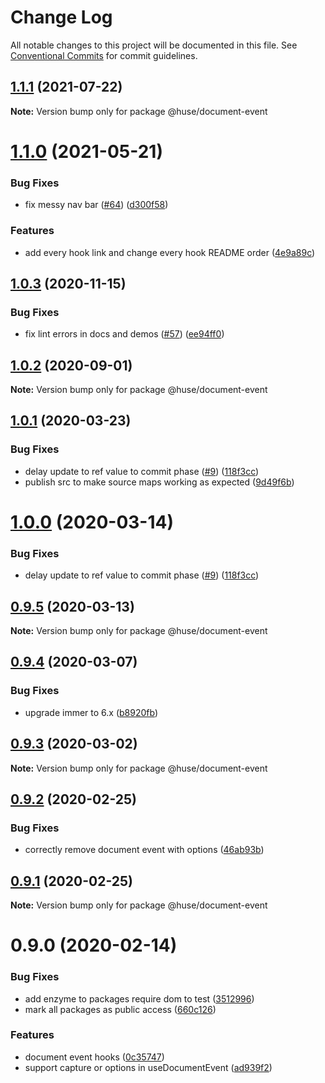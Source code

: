 # Change Log

All notable changes to this project will be documented in this file.
See [Conventional Commits](https://conventionalcommits.org) for commit guidelines.

## [1.1.1](https://github.com/ecomfe/react-hooks/compare/@huse/document-event@1.1.0...@huse/document-event@1.1.1) (2021-07-22)

**Note:** Version bump only for package @huse/document-event





# [1.1.0](https://github.com/ecomfe/react-hooks/compare/@huse/document-event@1.0.3...@huse/document-event@1.1.0) (2021-05-21)


### Bug Fixes

* fix messy nav bar ([#64](https://github.com/ecomfe/react-hooks/issues/64)) ([d300f58](https://github.com/ecomfe/react-hooks/commit/d300f5800310f880d79e36b459c502c5b4f5cfe2))


### Features

* add every hook link and change every hook README order ([4e9a89c](https://github.com/ecomfe/react-hooks/commit/4e9a89c6bbe846214d65393f0afef24c291718e6))





## [1.0.3](https://github.com/ecomfe/react-hooks/compare/@huse/document-event@1.0.1...@huse/document-event@1.0.3) (2020-11-15)


### Bug Fixes

* fix lint errors in docs and demos ([#57](https://github.com/ecomfe/react-hooks/issues/57)) ([ee94ff0](https://github.com/ecomfe/react-hooks/commit/ee94ff02bf09696374ca4250c496a4dec0cbe02a))





## [1.0.2](https://github.com/ecomfe/react-hooks/compare/@huse/document-event@1.0.1...@huse/document-event@1.0.2) (2020-09-01)

**Note:** Version bump only for package @huse/document-event





## [1.0.1](https://github.com/ecomfe/react-hooks/compare/@huse/document-event@0.9.4...@huse/document-event@1.0.1) (2020-03-23)


### Bug Fixes

* delay update to ref value to commit phase ([#9](https://github.com/ecomfe/react-hooks/issues/9)) ([118f3cc](https://github.com/ecomfe/react-hooks/commit/118f3cc61a48422b06e3d3652de8c619aed1521e))
* publish src to make source maps working as expected ([9d49f6b](https://github.com/ecomfe/react-hooks/commit/9d49f6b294a445c302f05da958c6e427e7eae669))





# [1.0.0](https://github.com/ecomfe/react-hooks/compare/@huse/document-event@0.9.4...@huse/document-event@1.0.0) (2020-03-14)


### Bug Fixes

* delay update to ref value to commit phase ([#9](https://github.com/ecomfe/react-hooks/issues/9)) ([118f3cc](https://github.com/ecomfe/react-hooks/commit/118f3cc61a48422b06e3d3652de8c619aed1521e))





## [0.9.5](https://github.com/ecomfe/react-hooks/compare/@huse/document-event@0.9.4...@huse/document-event@0.9.5) (2020-03-13)

**Note:** Version bump only for package @huse/document-event





## [0.9.4](https://github.com/ecomfe/react-hooks/compare/@huse/document-event@0.9.3...@huse/document-event@0.9.4) (2020-03-07)


### Bug Fixes

* upgrade immer to 6.x ([b8920fb](https://github.com/ecomfe/react-hooks/commit/b8920fb67a14bd111b543efdcd58b67b8277ba46))





## [0.9.3](https://github.com/ecomfe/react-hooks/compare/@huse/document-event@0.9.2...@huse/document-event@0.9.3) (2020-03-02)

**Note:** Version bump only for package @huse/document-event





## [0.9.2](https://github.com/ecomfe/react-hooks/compare/@huse/document-event@0.9.1...@huse/document-event@0.9.2) (2020-02-25)


### Bug Fixes

* correctly remove document event with options ([46ab93b](https://github.com/ecomfe/react-hooks/commit/46ab93b7998cc9c02e39c94881681f2ac7373d0c))





## [0.9.1](https://github.com/ecomfe/react-hooks/compare/@huse/document-event@0.9.0...@huse/document-event@0.9.1) (2020-02-25)

**Note:** Version bump only for package @huse/document-event





# 0.9.0 (2020-02-14)


### Bug Fixes

* add enzyme to packages require dom to test ([3512996](https://github.com/ecomfe/react-hooks/commit/351299610b2a960c846c105318146e2575cf2791))
* mark all packages as public access ([660c126](https://github.com/ecomfe/react-hooks/commit/660c1265ee27cb0de0e7b456904a22f4370002d0))


### Features

* document event hooks ([0c35747](https://github.com/ecomfe/react-hooks/commit/0c35747ffd373947d7dfefbdac6e012d28fbce9f))
* support capture or options in useDocumentEvent ([ad939f2](https://github.com/ecomfe/react-hooks/commit/ad939f25fa6d424548515bde5b9c0c910bd5e592))
